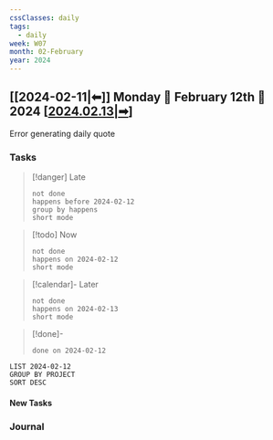 ```yaml
---
cssClasses: daily
tags:
  - daily
week: W07
month: 02-February
year: 2024
---
```


## [[2024-02-11|⬅]] Monday 🔹 February 12th 🔹 2024 [[2024.02.13|➡]]

Error generating daily quote

### Tasks

> [!danger] Late
> ```tasks
> not done
> happens before 2024-02-12
> group by happens
> short mode
> ```

> [!todo] Now
> ```tasks
> not done
> happens on 2024-02-12
> short mode
> ```

> [!calendar]- Later
> ```tasks
> not done
> happens on 2024-02-13
> short mode
> ```

> [!done]-
> ```tasks
> done on 2024-02-12
> ```

```toggl
LIST 2024-02-12
GROUP BY PROJECT
SORT DESC
```

#### New Tasks

### Journal

[//begin]: # "Autogenerated link references for markdown compatibility"
[2024.02.13|➡]: 2024.02.13 "2024.02.13"
[//end]: # "Autogenerated link references"